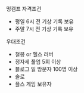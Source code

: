 멍캠프 자격조건
- 평일 6시 전 기상 기록 보유
- 주말 7시 전 기상 기록 보유

우대조건
- 철봉 or 헬스 러버
- 정자세 풀업 5회 이상
- 블로그 일 방문자 100명 이상
- 솔로
- 플스 게임 보유자